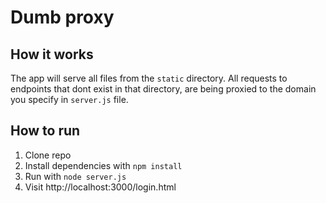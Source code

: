 # Dumb proxy

How it works
------------

The app will serve all files from the `static` directory. All requests to endpoints that dont exist in that directory, are being proxied to the domain you specify in `server.js` file.

How to run
----------

1. Clone repo
2. Install dependencies with `npm install`
3. Run with `node server.js`
4. Visit http://localhost:3000/login.html
